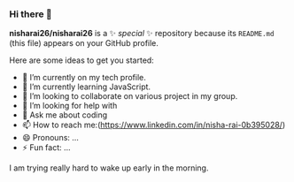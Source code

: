 ### Hi there 👋


**nisharai26/nisharai26** is a ✨ _special_ ✨ repository because its `README.md` (this file) appears on your GitHub profile.

Here are some ideas to get you started:

- 🔭 I’m currently on my tech profile.
- 🌱 I’m currently learning JavaScript.
- 👯 I’m looking to collaborate on various project in my group.
- 🤔 I’m looking for help with 
- 💬 Ask me about coding
- 📫 How to reach me:(https://www.linkedin.com/in/nisha-rai-0b395028/)
- 😄 Pronouns: ...
- ⚡ Fun fact: ...

I am trying really hard to wake up early in the morning.
